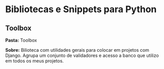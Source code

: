 # Bibliotecas e Snippets para Python


## Toolbox
**Pasta:** Toolbox

**Sobre:** Bilioteca com utilidades gerais para colocar em projetos com Django.
Agrupa um conjunto de validadores e acesso a banco que utilizo em todos os meus projetos.